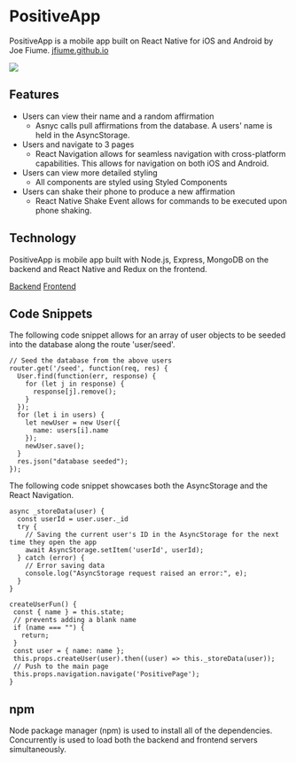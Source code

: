 # PositiveApp

PositiveApp is a mobile app built on React Native for iOS and Android by Joe Fiume.
[jfiume.github.io](http://https://github.com/jfiume)

<img src="https://res.cloudinary.com/pancake/image/upload/c_scale,h_600/v1531610435/PositiveApp_MainPage.png" >

## Features

- Users can view their name and a random affirmation
  - Asnyc calls pull affirmations from the database. A users' name is held in the AsyncStorage.
- Users and navigate to 3 pages
  - React Navigation allows for seamless navigation with cross-platform capabilities. This allows for navigation on both iOS and Android.
- Users can view more detailed styling
  - All components are styled using Styled Components
- Users can shake their phone to produce a new affirmation
  - React Native Shake Event allows for commands to be executed upon phone shaking.

## Technology

PositiveApp is mobile app built with Node.js, Express, MongoDB on the backend and React Native and Redux on the frontend.

[Backend](https://github.com/jfiume/PositiveApp/blob/master/docs/backend.md)
[Frontend](https://github.com/jfiume/PositiveApp/blob/master/docs/frontend.md)

## Code Snippets
The following code snippet allows for an array of user objects to be seeded into the database along the route 'user/seed'.
```javascipt
// Seed the database from the above users
router.get('/seed', function(req, res) {
  User.find(function(err, response) {
    for (let j in response) {
      response[j].remove();
    }
  });
  for (let i in users) {
    let newUser = new User({
      name: users[i].name
    });
    newUser.save();
  }
  res.json("database seeded");
});
```
The following code snippet showcases both the AsyncStorage and the React Navigation.
``` javascipt
async _storeData(user) {
  const userId = user.user._id
  try {
    // Saving the current user's ID in the AsyncStorage for the next time they open the app
    await AsyncStorage.setItem('userId', userId);
  } catch (error) {
    // Error saving data
    console.log("AsyncStorage request raised an error:", e);
  }
}

createUserFun() {
 const { name } = this.state;
 // prevents adding a blank name
 if (name === "") {
   return;
 }
 const user = { name: name };
 this.props.createUser(user).then((user) => this._storeData(user));
 // Push to the main page
 this.props.navigation.navigate('PositivePage');
}
```

## npm

Node package manager (npm) is used to install all of the dependencies.
Concurrently is used to load both the backend and frontend servers simultaneously.
